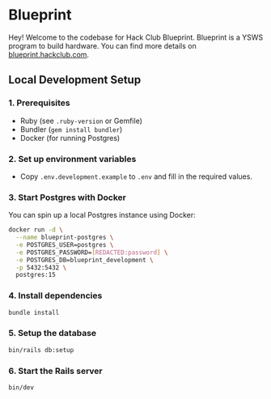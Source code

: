 # Blueprint

Hey! Welcome to the codebase for Hack Club Blueprint. Blueprint is a YSWS program to build hardware. You can find more details on [blueprint.hackclub.com](https://blueprint.hackclub.com?utm_source=github&utm_medium=readme).

## Local Development Setup

### 1. Prerequisites

- Ruby (see `.ruby-version` or Gemfile)
- Bundler (`gem install bundler`)
- Docker (for running Postgres)

### 2. Set up environment variables

- Copy `.env.development.example` to `.env` and fill in the required values.

### 3. Start Postgres with Docker

You can spin up a local Postgres instance using Docker:

```sh
docker run -d \
  --name blueprint-postgres \
  -e POSTGRES_USER=postgres \
  -e POSTGRES_PASSWORD=[REDACTED:password] \
  -e POSTGRES_DB=blueprint_development \
  -p 5432:5432 \
  postgres:15
```

### 4. Install dependencies

```sh
bundle install
```

### 5. Setup the database

```sh
bin/rails db:setup
```

### 6. Start the Rails server

```sh
bin/dev
```
